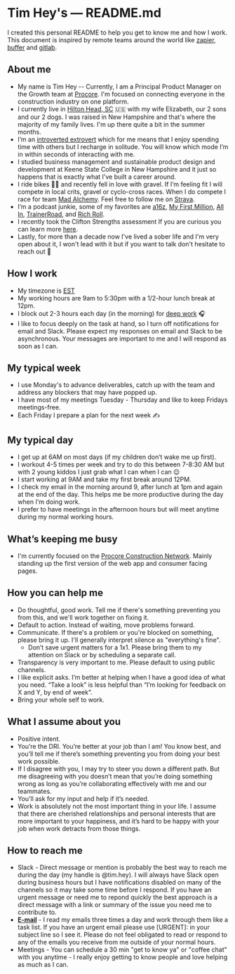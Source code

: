 # Tim Hey's — README.md

I created this personal README to help you get to know me and how I work. This document is inspired by remote teams around the world like [zapier](zapier.com), [buffer](buffer.com) and [gitlab](gitlab.com).

## About me

- My name is Tim Hey -- Currently, I am a Principal Product Manager on the Growth team at [Procore](procore.com). I'm focused on connecting everyone in the construction industry on one platform.
- I currently live in [Hilton Head, SC](https://www.google.com/maps/d/viewer?ie=UTF8&hl=en&msa=0&t=h&z=12&vpsrc=0&mid=1Qtqlbz0hl78M8NRbzRCdgw_NnP0&ll=32.16264174527876%2C-80.74548800000001) 🇺🇸 with my wife Elizabeth, our 2 sons and our 2 dogs. I was raised in New Hampshire and that's where the majority of my family lives. I'm up there quite a bit in the summer months. 
- I’m an [introverted extrovert](https://en.wikipedia.org/wiki/Extraversion_and_introversion) which for me means that I enjoy spending time with others but I recharge in solitude. You will know which mode I’m in within seconds of interacting with me.
- I studied business management and sustainable product design and development at Keene State College in New Hampshire and it just so happens that is exactly what I’ve built a career around.
- I ride bikes 🚴‍♂️ and recently fell in love with gravel. If I’m feeling fit I will compete in local crits, gravel or cyclo-cross races. When I do compete I race for team [Mad Alchemy](https://www.madalchemy.com/). Feel free to follow me on [Strava](https://www.strava.com/athletes/2610245).
- I’m a podcast junkie, some of my favorites are [a16z](https://a16z.com/podcasts/), [My First Million](https://thehustle.co/my-first-million-podcast/), [All In](https://www.allinpodcast.co), [TrainerRoad](https://www.trainerroad.com/podcast), and [Rich Roll](https://www.richroll.com/).
- I recently took the Clifton Strengths assessment If you are curious you can learn more [here](https://gitlab.com/gitlab-org/growth/product/issues/797).
- Lastly, for more than a decade now I've lived a sober life and I'm very open about it, I won't lead with it but if you want to talk don't hesitate to reach out 📣

## How I work

- My timezone is [EST](https://time.is/ET)
- My working hours are 9am to 5:30pm with a 1/2-hour lunch break at 12pm.
- I block out 2-3 hours each day (in the morning) for [deep work](https://www.calnewport.com/books/deep-work/) 🎧
- I like to focus deeply on the task at hand, so I turn off notifications for email and Slack. Please expect my responses on email and Slack to be asynchronous. Your messages are important to me and I will respond as soon as I can.

## My typical week

- I use Monday's to advance deliverables, catch up with the team and address any blockers that may have popped up. 
- I have most of my meetings Tuesday - Thursday and like to keep Fridays meetings-free.
- Each Friday I prepare a plan for the next week ✍️

## My typical day

- I get up at 6AM on most days (if my children don’t wake me up first).
- I workout 4-5 times per week and try to do this between 7-8:30 AM but with 2 young kiddos I just grab what I can when I can 😉
- I start working at 9AM and take my first break around 12PM.
- I check my email in the morning around 9, after lunch at 1pm and again at the end of the day. This helps me be more productive during the day when I'm doing work. 
- I prefer to have meetings in the afternoon hours but will meet anytime during my normal working hours. 

## What’s keeping me busy

- I'm currently focused on the [Procore Construction Network](https://www.procore.com/network/). Mainly standing up the first version of the web app and consumer facing pages. 

## How you can help me
* Do thoughtful, good work. Tell me if there's something preventing you from this, and we'll work together on fixing it.
* Default to action. Instead of waiting, move problems forward.
* Communicate. If there's a problem or you're blocked on something, please bring it up. I'll generally interpret silence as "everything's fine".
  * Don’t save urgent matters for a 1x1. Please bring them to my attention on Slack or by scheduling a separate call.
* Transparency is very important to me. Please default to using public channels.
* I like explicit asks. I’m better at helping when I have a good idea of what you need. “Take a look” is less helpful than “I’m looking for feedback on X and Y, by end of week”.
* Bring your whole self to work.

## What I assume about you
* Positive intent.
* You’re the DRI. You’re better at your job than I am! You know best, and you’ll tell me if there’s something preventing you from doing your best work possible.
* If I disagree with you, I may try to steer you down a different path. But me disagreeing with you doesn’t mean that you’re doing something wrong as long as you’re collaborating effectively with me and our teammates.
* You’ll ask for my input and help if it’s needed.
* Work is absolutely not the most important thing in your life. I assume that there are cherished relationships and personal interests that are more important to your happiness, and it’s hard to be happy with your job when work detracts from those things.

## How to reach me

- Slack - Direct message or mention is probably the best way to reach me during the day (my handle is @tim.hey). I will always have Slack open during business hours but I have notifications disabled on many of the channels so it may take some time before I respond. If you have an urgent message or need me to repond quickly the best approach is a direct message with a link or summary of the issue you need me to contribute to.
- <b>[E-mail](mailto:tim.hey@procore.com)</b> - I read my emails three times a day and work through them like a task list. If you have an urgent email please use [URGENT]: in your subject line so I see it. Please do not feel obligated to read or respond to any of the emails you receive from me outside of your normal hours.
- Meetings - You can schedule a 30 min "get to know ya" or "coffee chat" with you anytime - I really enjoy getting to know people and love helping as much as I can. 

<!---
TimHey/TimHey is a ✨ special ✨ repository because its `README.md` (this file) appears on your GitHub profile.
You can click the Preview link to take a look at your changes.
--->
